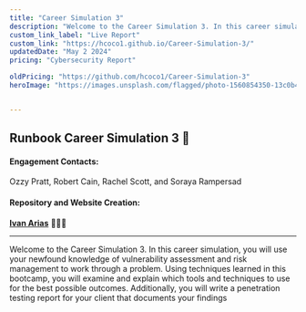 ```yaml
---
title: "Career Simulation 3"
description: "Welcome to the Career Simulation 3. In this career simulation, you will use your newfound knowledge of vulnerability assessment and risk management to work through a problem"
custom_link_label: "Live Report"
custom_link: "https://hcoco1.github.io/Career-Simulation-3/"
updatedDate: "May 2 2024"
pricing: "Cybersecurity Report"

oldPricing: "https://github.com/hcoco1/Career-Simulation-3"
heroImage: "https://images.unsplash.com/flagged/photo-1560854350-13c0b47a3180?q=80&w=1142&auto=format&fit=crop&ixlib=rb-4.0.3&ixid=M3wxMjA3fDB8MHxwaG90by1wYWdlfHx8fGVufDB8fHx8fA%3D%3D"


---
```


## Runbook Career Simulation 3 📙

#### Engagement Contacts:

Ozzy Pratt,  Robert Cain, Rachel Scott, and  Soraya Rampersad

#### Repository and Website Creation:

[**Ivan Arias**](http://www.hcoco1.com) 🧑🏻‍💻

---

Welcome to the Career Simulation 3. In this career simulation, you will use your newfound knowledge of vulnerability assessment and risk management to work through a problem. Using techniques learned in this bootcamp, you will examine and explain which tools and techniques to use for the best possible outcomes. Additionally, you will write a penetration testing report for your client that documents your findings